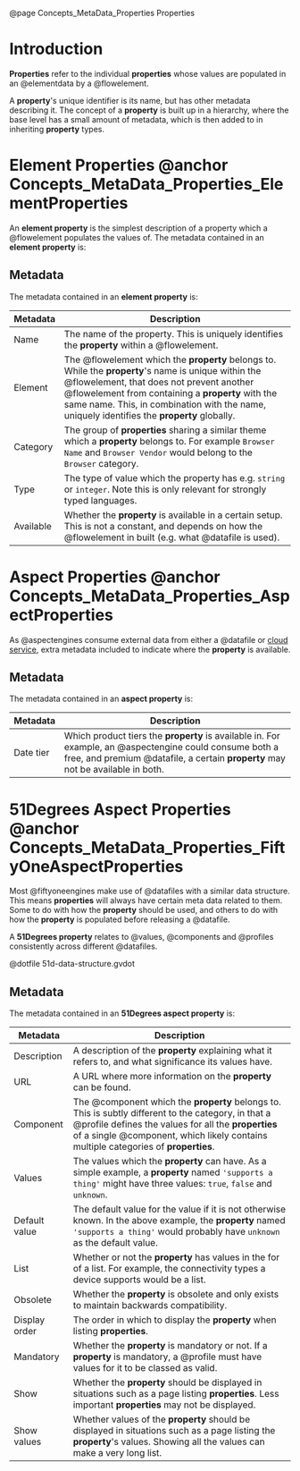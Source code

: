 @page Concepts_MetaData_Properties Properties

# Introduction

**Properties** refer to the individual **properties** whose values are populated in
an @elementdata by a @flowelement.

A **property**'s unique identifier is its name, but has other metadata describing it. The
concept of a **property** is built up in a hierarchy, where the base level has a small amount
of metadata, which is then added to in inheriting **property** types.


# Element Properties @anchor Concepts_MetaData_Properties_ElementProperties

An **element property** is the simplest description of a property which a @flowelement populates
the values of. The metadata contained in an **element property** is:

## Metadata
The metadata contained in an **element property** is:

| Metadata | Description |
| -------- | ----------- |
| Name     | The name of the property. This is uniquely identifies the **property** within a @flowelement. |
| Element  | The @flowelement which the **property** belongs to. While the **property**'s name is unique within the @flowelement, that does not prevent another @flowelement from containing a **property** with the same name. This, in combination with the name, uniquely identifies the **property** globally. |
| Category | The group of **properties** sharing a similar theme which a **property** belongs to. For example ``Browser Name`` and ``Browser Vendor`` would belong to the ``Browser`` category. |
| Type     | The type of value which the property has e.g. ``string`` or ``integer``. Note this is only relevant for strongly typed languages. |
| Available| Whether the **property** is available in a certain setup. This is not a constant, and depends on how the @flowelement in built (e.g. what @datafile is used). |

# Aspect Properties @anchor Concepts_MetaData_Properties_AspectProperties

As @aspectengines consume external data from either a @datafile or [cloud service](@term{CloudService}), extra metadata
included to indicate where the **property** is available.

## Metadata
The metadata contained in an **aspect property** is:

| Metadata | Description |
| -------- | ----------- |
| Date tier| Which product tiers the **property** is available in. For example, an @aspectengine could consume both a free, and premium @datafile, a certain **property** may not be available in both. |

# 51Degrees Aspect Properties @anchor Concepts_MetaData_Properties_FiftyOneAspectProperties

Most @fiftyoneengines make use of @datafiles with a similar data structure. This means **properties** will always have
certain meta data related to them. Some to do with how the **property** should be used, and others to do with how the **property**
is populated before releasing a @datafile.

A **51Degrees property** relates to @values, @components and @profiles consistently across different @datafiles.

@dotfile 51d-data-structure.gvdot

## Metadata
The metadata contained in an **51Degrees aspect property** is:

| Metadata | Description |
| -------- | ----------- |
| Description| A description of the **property** explaining what it refers to, and what significance its values have. |
| URL      | A URL where more information on the **property** can be found. |
| Component| The @component which the **property** belongs to. This is subtly different to the category, in that a @profile defines the values for all the **properties** of a single @component, which likely contains multiple categories of **properties**. |
| Values   | The values which the **property** can have. As a simple example, a **property** named ``'supports a thing'`` might have three values: ``true``, ``false`` and ``unknown``.|
| Default value| The default value for the value if it is not otherwise known. In the above example, the **property** named ``'supports a thing'`` would probably have ``unknown`` as the default value. |
| List     | Whether or not the **property** has values in the for of a list. For example, the connectivity types a device supports would be a list. |
| Obsolete | Whether the **property** is obsolete and only exists to maintain backwards compatibility. |
| Display order| The order in which to display the **property** when listing **properties**. |
| Mandatory| Whether the **property** is mandatory or not. If a **property** is mandatory, a @profile must have values for it to be classed as valid. |
| Show     | Whether the **property** should be displayed in situations such as a page listing **properties**. Less important **properties** may not be displayed. |
| Show values| Whether values of the **property** should be displayed in situations such as a page listing the **property**'s values. Showing all the values can make a very long list. |
